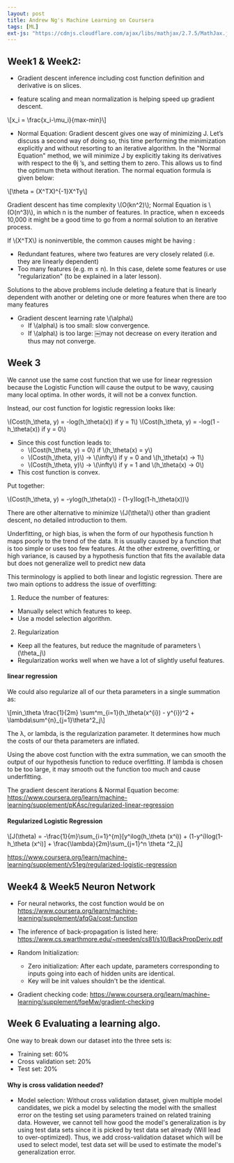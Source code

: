 ```yaml
---
layout: post
title: Andrew Ng's Machine Learning on Coursera
tags: [ML]
ext-js: "https://cdnjs.cloudflare.com/ajax/libs/mathjax/2.7.5/MathJax.js?config=TeX-MML-AM_CHTML"
---
```


## Week1 & Week2:

* Gradient descent inference including cost function definition and derivative is on slices. 

* feature scaling and mean normalization is helping speed up gradient descent. 

\\[x_i = \frac{x_i-\mu_i}{max-min}\\]

* Normal Equation: Gradient descent gives one way of minimizing J. Let’s discuss a second way of doing so, this time performing the minimization explicitly and without resorting to an iterative algorithm. In the "Normal Equation" method, we will minimize J by explicitly taking its derivatives with respect to the θj ’s, and setting them to zero. This allows us to find the optimum theta without iteration. The normal equation formula is given below:

\\[\theta = (X^TX)^{-1}X^Ty\\]

Gradient descent has time complexity \\(O(kn^2)\\); Normal Equation is \\(O(n^3)\\), in which n is the number of features. In practice, when n exceeds 10,000 it might be a good time to go from a normal solution to an iterative process.

If \\(X^TX\\) is noninvertible, the common causes might be having :

* Redundant features, where two features are very closely related (i.e. they are linearly dependent)
* Too many features (e.g. m ≤ n). In this case, delete some features or use "regularization" (to be explained in a later lesson).

Solutions to the above problems include deleting a feature that is linearly dependent with another or deleting one or more features when there are too many features

* Gradient descent learning rate \\(\alpha\\)
  * If \\(alpha\\) is too small: slow convergence.
  * If \\(alpha\\) is too large: ￼may not decrease on every iteration and thus may not converge.


## Week 3

We cannot use the same cost function that we use for linear regression because the Logistic Function will cause the output to be wavy, causing many local optima. In other words, it will not be a convex function.

Instead, our cost function for logistic regression looks like:

\\(Cost(h_\theta, y) = -log(h_\theta(x)) if y = 1\\)
\\(Cost(h_\theta, y) = -log(1 - h_\theta(x)) if y = 0\\)

* Since this cost function leads to: 
  * \\(Cost(h_\theta, y) = 0\\) if \\(h_\theta(x) = y\\)
  * \\(Cost(h_\theta, y)\\) -> \\(\infty\\) if y = 0 and \\(h_\theta(x) -> 1\\)
  * \\(Cost(h_\theta, y)\\) -> \\(\infty\\) if y = 1 and \\(h_\theta(x) -> 0\\)
* This cost function is convex. 

Put together: 

\\(Cost(h_\theta, y) = -ylog(h_\theta(x)) - (1-y)log(1-h_\theta(x))\\)

There are other alternative to minimize \\(J(\theta)\\) other than gradient descent, no detailed introduction to them. 

Underfitting, or high bias, is when the form of our hypothesis function h maps poorly to the trend of the data. It is usually caused by a function that is too simple or uses too few features. At the other extreme, overfitting, or high variance, is caused by a hypothesis function that fits the available data but does not generalize well to predict new data

This terminology is applied to both linear and logistic regression. There are two main options to address the issue of overfitting:

1) Reduce the number of features:
* Manually select which features to keep.
* Use a model selection algorithm.

2) Regularization
* Keep all the features, but reduce the magnitude of parameters \\(\theta_j\\)
* Regularization works well when we have a lot of slightly useful features.
 
#### linear regression
 
 We could also regularize all of our theta parameters in a single summation as:

\\[min_\theta \frac{1}{2m} \sum^m_{i=1}(h_\theta(x^{i}) - y^{i})^2 + \lambda\sum^{n}_{j=1}\theta^2_j\\]
 
The λ, or lambda, is the regularization parameter. It determines how much the costs of our theta parameters are inflated.

Using the above cost function with the extra summation, we can smooth the output of our hypothesis function to reduce overfitting. If lambda is chosen to be too large, it may smooth out the function too much and cause underfitting.

The gradient descent iterations & Normal Equation become: https://www.coursera.org/learn/machine-learning/supplement/pKAsc/regularized-linear-regression

#### Regularized Logistic Regression

\\[J(\theta) = -\frac{1}{m}\sum_{i=1}^{m}[y^ilog(h_\theta (x^i)) + (1-y^i)log(1-h_\theta (x^i)] + \frac{\lambda}{2m}\sum_{j=1}^n \theta ^2_j\\]

https://www.coursera.org/learn/machine-learning/supplement/v51eg/regularized-logistic-regression


## Week4 & Week5 Neuron Network

* For neural networks, the cost function would be on https://www.coursera.org/learn/machine-learning/supplement/afqGa/cost-function

* The inference of back-propagation is listed here: https://www.cs.swarthmore.edu/~meeden/cs81/s10/BackPropDeriv.pdf

* Random Initialization:
  * Zero initialization: After each update, parameters corresponding to inputs going into each of hidden units are identical. 
  * Key will be init values shouldn't be the identical. 
  
* Gradient checking code: https://www.coursera.org/learn/machine-learning/supplement/fqeMw/gradient-checking

## Week 6 Evaluating a learning algo. 

One way to break down our dataset into the three sets is:

* Training set: 60%
* Cross validation set: 20%
* Test set: 20%

#### Why is cross validation needed? 

* Model selection: Without cross validation dataset, given multiple model candidates, we pick a model by selecting the model with the smallest error on the testing set using parameters trained on related training data. However, we cannot tell how good the model's generalization is by using test data sets since it is picked by test data set already (Will lead to over-optimized). Thus, we add cross-validation dataset which will be used to select model, test data set will be used to estimate the model's generalization error. 


